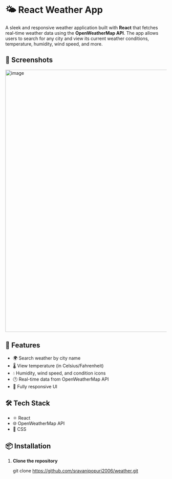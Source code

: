 # 🌤️ React Weather App

A sleek and responsive weather application built with **React** that fetches real-time weather data using the **OpenWeatherMap API**. The app allows users to search for any city and view its current weather conditions, temperature, humidity, wind speed, and more.

## 📸 Screenshots
<img width="1041" height="819" alt="image" src="https://github.com/user-attachments/assets/943f1cbe-360b-49c5-8a5d-b4684bcaa33f" />




## 🚀 Features

- 🌍 Search weather by city name
- 🌡️ View temperature (in Celsius/Fahrenheit)
- 💧 Humidity, wind speed, and condition icons
- 🕐 Real-time data from OpenWeatherMap API
- 📱 Fully responsive UI

## 🛠️ Tech Stack

- ⚛️ React
- 🌐 OpenWeatherMap API
- 🧱 CSS

## 📦 Installation

1. **Clone the repository**

   git clone https://github.com/sravanipopuri2006/weather.git

